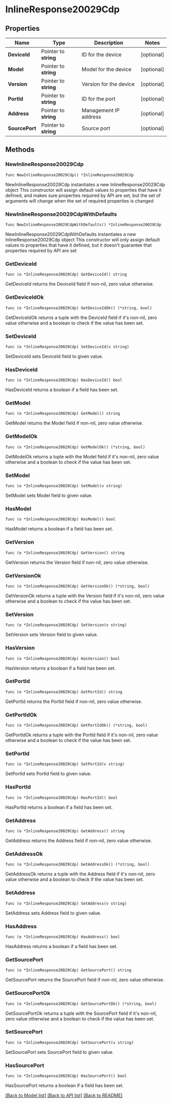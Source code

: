 # InlineResponse20029Cdp

## Properties

Name | Type | Description | Notes
------------ | ------------- | ------------- | -------------
**DeviceId** | Pointer to **string** | ID for the device | [optional] 
**Model** | Pointer to **string** | Model for the device | [optional] 
**Version** | Pointer to **string** | Version for the device | [optional] 
**PortId** | Pointer to **string** | ID for the port | [optional] 
**Address** | Pointer to **string** | Management IP address | [optional] 
**SourcePort** | Pointer to **string** | Source port | [optional] 

## Methods

### NewInlineResponse20029Cdp

`func NewInlineResponse20029Cdp() *InlineResponse20029Cdp`

NewInlineResponse20029Cdp instantiates a new InlineResponse20029Cdp object
This constructor will assign default values to properties that have it defined,
and makes sure properties required by API are set, but the set of arguments
will change when the set of required properties is changed

### NewInlineResponse20029CdpWithDefaults

`func NewInlineResponse20029CdpWithDefaults() *InlineResponse20029Cdp`

NewInlineResponse20029CdpWithDefaults instantiates a new InlineResponse20029Cdp object
This constructor will only assign default values to properties that have it defined,
but it doesn't guarantee that properties required by API are set

### GetDeviceId

`func (o *InlineResponse20029Cdp) GetDeviceId() string`

GetDeviceId returns the DeviceId field if non-nil, zero value otherwise.

### GetDeviceIdOk

`func (o *InlineResponse20029Cdp) GetDeviceIdOk() (*string, bool)`

GetDeviceIdOk returns a tuple with the DeviceId field if it's non-nil, zero value otherwise
and a boolean to check if the value has been set.

### SetDeviceId

`func (o *InlineResponse20029Cdp) SetDeviceId(v string)`

SetDeviceId sets DeviceId field to given value.

### HasDeviceId

`func (o *InlineResponse20029Cdp) HasDeviceId() bool`

HasDeviceId returns a boolean if a field has been set.

### GetModel

`func (o *InlineResponse20029Cdp) GetModel() string`

GetModel returns the Model field if non-nil, zero value otherwise.

### GetModelOk

`func (o *InlineResponse20029Cdp) GetModelOk() (*string, bool)`

GetModelOk returns a tuple with the Model field if it's non-nil, zero value otherwise
and a boolean to check if the value has been set.

### SetModel

`func (o *InlineResponse20029Cdp) SetModel(v string)`

SetModel sets Model field to given value.

### HasModel

`func (o *InlineResponse20029Cdp) HasModel() bool`

HasModel returns a boolean if a field has been set.

### GetVersion

`func (o *InlineResponse20029Cdp) GetVersion() string`

GetVersion returns the Version field if non-nil, zero value otherwise.

### GetVersionOk

`func (o *InlineResponse20029Cdp) GetVersionOk() (*string, bool)`

GetVersionOk returns a tuple with the Version field if it's non-nil, zero value otherwise
and a boolean to check if the value has been set.

### SetVersion

`func (o *InlineResponse20029Cdp) SetVersion(v string)`

SetVersion sets Version field to given value.

### HasVersion

`func (o *InlineResponse20029Cdp) HasVersion() bool`

HasVersion returns a boolean if a field has been set.

### GetPortId

`func (o *InlineResponse20029Cdp) GetPortId() string`

GetPortId returns the PortId field if non-nil, zero value otherwise.

### GetPortIdOk

`func (o *InlineResponse20029Cdp) GetPortIdOk() (*string, bool)`

GetPortIdOk returns a tuple with the PortId field if it's non-nil, zero value otherwise
and a boolean to check if the value has been set.

### SetPortId

`func (o *InlineResponse20029Cdp) SetPortId(v string)`

SetPortId sets PortId field to given value.

### HasPortId

`func (o *InlineResponse20029Cdp) HasPortId() bool`

HasPortId returns a boolean if a field has been set.

### GetAddress

`func (o *InlineResponse20029Cdp) GetAddress() string`

GetAddress returns the Address field if non-nil, zero value otherwise.

### GetAddressOk

`func (o *InlineResponse20029Cdp) GetAddressOk() (*string, bool)`

GetAddressOk returns a tuple with the Address field if it's non-nil, zero value otherwise
and a boolean to check if the value has been set.

### SetAddress

`func (o *InlineResponse20029Cdp) SetAddress(v string)`

SetAddress sets Address field to given value.

### HasAddress

`func (o *InlineResponse20029Cdp) HasAddress() bool`

HasAddress returns a boolean if a field has been set.

### GetSourcePort

`func (o *InlineResponse20029Cdp) GetSourcePort() string`

GetSourcePort returns the SourcePort field if non-nil, zero value otherwise.

### GetSourcePortOk

`func (o *InlineResponse20029Cdp) GetSourcePortOk() (*string, bool)`

GetSourcePortOk returns a tuple with the SourcePort field if it's non-nil, zero value otherwise
and a boolean to check if the value has been set.

### SetSourcePort

`func (o *InlineResponse20029Cdp) SetSourcePort(v string)`

SetSourcePort sets SourcePort field to given value.

### HasSourcePort

`func (o *InlineResponse20029Cdp) HasSourcePort() bool`

HasSourcePort returns a boolean if a field has been set.


[[Back to Model list]](../README.md#documentation-for-models) [[Back to API list]](../README.md#documentation-for-api-endpoints) [[Back to README]](../README.md)


